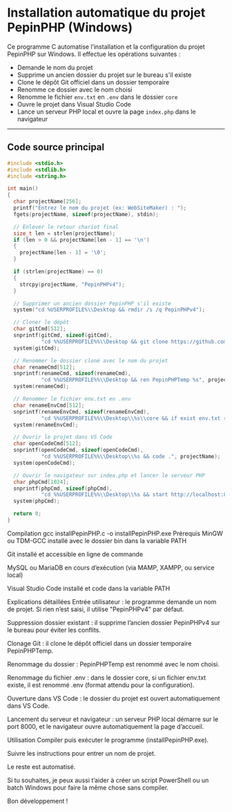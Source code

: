 # Installation automatique du projet PepinPHP (Windows)

Ce programme C automatise l’installation et la configuration du projet PepinPHP sur Windows. Il effectue les opérations suivantes :

- Demande le nom du projet
- Supprime un ancien dossier du projet sur le bureau s'il existe
- Clone le dépôt Git officiel dans un dossier temporaire
- Renomme ce dossier avec le nom choisi
- Renomme le fichier `env.txt` en `.env` dans le dossier `core`
- Ouvre le projet dans Visual Studio Code
- Lance un serveur PHP local et ouvre la page `index.php` dans le navigateur

---

## Code source principal

```c
#include <stdio.h>
#include <stdlib.h>
#include <string.h>

int main()
{
  char projectName[256];
  printf("Entrez le nom du projet (ex: WebSiteMaker) : ");
  fgets(projectName, sizeof(projectName), stdin);

  // Enlever le retour chariot final
  size_t len = strlen(projectName);
  if (len > 0 && projectName[len - 1] == '\n')
  {
    projectName[len - 1] = '\0';
  }

  if (strlen(projectName) == 0)
  {
    strcpy(projectName, "PepinPHPv4");
  }

  // Supprimer un ancien dossier PepinPHP s'il existe
  system("cd %USERPROFILE%\\Desktop && rmdir /s /q PepinPHPv4");

  // Cloner le dépôt
  char gitCmd[512];
  snprintf(gitCmd, sizeof(gitCmd),
           "cd %%USERPROFILE%%\\Desktop && git clone https://github.com/WebSiteMaker24/PepinPHPv4.git PepinPHPTemp");
  system(gitCmd);

  // Renommer le dossier cloné avec le nom du projet
  char renameCmd[512];
  snprintf(renameCmd, sizeof(renameCmd),
           "cd %%USERPROFILE%%\\Desktop && ren PepinPHPTemp %s", projectName);
  system(renameCmd);

  // Renommer le fichier env.txt en .env
  char renameEnvCmd[512];
  snprintf(renameEnvCmd, sizeof(renameEnvCmd),
           "cd %%USERPROFILE%%\\Desktop\\%s\\core && if exist env.txt ren env.txt .env", projectName);
  system(renameEnvCmd);

  // Ouvrir le projet dans VS Code
  char openCodeCmd[512];
  snprintf(openCodeCmd, sizeof(openCodeCmd),
           "cd %%USERPROFILE%%\\Desktop\\%s && code .", projectName);
  system(openCodeCmd);

  // Ouvrir le navigateur sur index.php et lancer le serveur PHP
  char phpCmd[1024];
  snprintf(phpCmd, sizeof(phpCmd),
           "cd %%USERPROFILE%%\\Desktop\\%s && start http://localhost:8000/index.php && php -S localhost:8000 -t public_html", projectName);
  system(phpCmd);

  return 0;
}
```
Compilation
gcc installPepinPHP.c -o installPepinPHP.exe
Prérequis
MinGW ou TDM-GCC installé avec le dossier bin dans la variable PATH

Git installé et accessible en ligne de commande

MySQL ou MariaDB en cours d’exécution (via MAMP, XAMPP, ou service local)

Visual Studio Code installé et code dans la variable PATH

Explications détaillées
Entrée utilisateur : le programme demande un nom de projet. Si rien n’est saisi, il utilise "PepinPHPv4" par défaut.

Suppression dossier existant : il supprime l’ancien dossier PepinPHPv4 sur le bureau pour éviter les conflits.

Clonage Git : il clone le dépôt officiel dans un dossier temporaire PepinPHPTemp.

Renommage du dossier : PepinPHPTemp est renommé avec le nom choisi.

Renommage du fichier .env : dans le dossier core, si un fichier env.txt existe, il est renommé .env (format attendu pour la configuration).

Ouverture dans VS Code : le dossier du projet est ouvert automatiquement dans VS Code.

Lancement du serveur et navigateur : un serveur PHP local démarre sur le port 8000, et le navigateur ouvre automatiquement la page d’accueil.

Utilisation
Compiler puis exécuter le programme (installPepinPHP.exe).

Suivre les instructions pour entrer un nom de projet.

Le reste est automatisé.

Si tu souhaites, je peux aussi t’aider à créer un script PowerShell ou un batch Windows pour faire la même chose sans compiler.

Bon développement !
